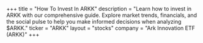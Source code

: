 +++
title = "How To Invest In ARKK"
description = "Learn how to invest in ARKK with our comprehensive guide. Explore market trends, financials, and the social pulse to help you make informed decisions when analyzing $ARKK."
ticker = "ARKK"
layout = "stocks"
company = "Ark Innovation ETF (ARKK)"
+++

